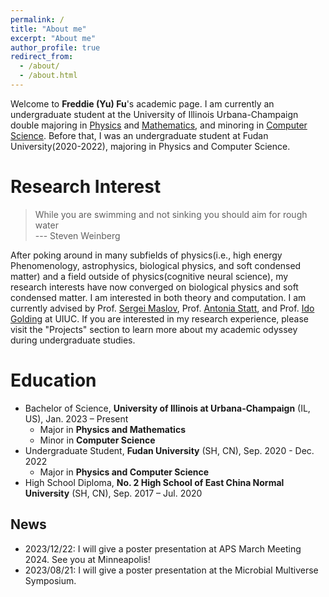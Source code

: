 ```yaml
---
permalink: /
title: "About me"
excerpt: "About me"
author_profile: true
redirect_from: 
  - /about/
  - /about.html
---
```

Welcome to **Freddie (Yu) Fu**'s academic page. I am currently an undergraduate student at the University of Illinois Urbana-Champaign double majoring in [Physics](https://physics.illinois.edu/) and [Mathematics](https://math.illinois.edu/), and minoring in [Computer Science](https://cs.illinois.edu/). 
Before that, I was an undergraduate student at Fudan University(2020-2022), majoring in Physics and Computer Science.


Research Interest
======
> While you are swimming and not sinking you should aim for rough water<br>
> --- Steven Weinberg

After poking around in many subfields of physics(i.e., high energy Phenomenology, astrophysics, biological physics, and soft condensed matter) and a field outside of physics(cognitive neural science), my research interests have now converged on biological physics and soft condensed matter. I am interested in both theory and computation. I am currently advised by Prof. [Sergei Maslov](https://maslov.bioengineering.illinois.edu/), Prof. [Antonia Statt](https://statt.matse.illinois.edu/), and Prof. [Ido Golding](https://bacteriophysics.web.illinois.edu/) at UIUC. If you are interested in my research experience, please visit the "Projects" section to learn more about my academic odyssey during undergraduate studies.


Education
======
* Bachelor of Science, **University of Illinois at Urbana-Champaign** (IL, US), Jan. 2023 – Present
  * Major in **Physics and Mathematics**
  * Minor in **Computer Science**
* Undergraduate Student, **Fudan University** (SH, CN), Sep. 2020 - Dec. 2022
  * Major in **Physics and Computer Science**
* High School Diploma, **No. 2 High School of East China Normal University** (SH, CN), Sep. 2017 – Jul. 2020



News
------
* 2023/12/22: I will give a poster presentation at APS March Meeting 2024. See you at Minneapolis!
* 2023/08/21: I will give a poster presentation at the Microbial Multiverse Symposium. 

